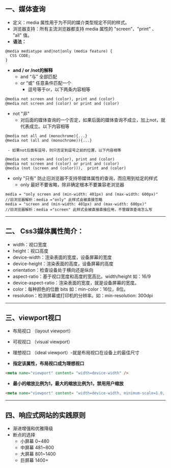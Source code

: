 ##  一、媒体查询
- 定义：media 属性用于为不同的媒介类型规定不同的样式。
- 浏览器支持：所有主流浏览器都支持 media 属性的 "screen"、"print" 、 "all" 值。
- **语法：**
```
@media mediatype and|not|only (media feature) {
  CSS CODE;
}
```

- **and / or /not的解释**
  - and “与” 全部匹配
  - or   “或” 任意条件匹配一个
     - 逗号等于or，以下两条内容相等  
```
@media not screen and (color), print and (color)   
@media not screen and (color) or print and (color)
```
  - not  "非"
     - 对后面的媒体查询的一个否定，如果后面的媒体查询不成立，加上not，就代表成立。以下内容相等   
```
@media not all and (monochrome){...}       
@media not (all and (monochrome)){...}  
```  
     - 如果not后面有逗号，则只否定到逗号之前的位置，以下内容相等   
```
@media not screen and (color), print and (color)   
@media not screen and (color) or print and (color)   
@media (not (screen and (color))),  print and (color)
```
  - only  "只有"  防止旧浏览器不支持带媒体属性的查询，而应用到给定的样式
     - only 最好不要省略，除非确定根本不要兼容老浏览器  
```
media = "only screen and (min-width: 401px) and (max-width: 600px)"  
//旧浏览器解析：media ="only" 此样式会被直接忽略
media = "screen and (min-width: 401px) and (max-width: 600px)"
//旧浏览器解析：media ="screen" 此样式会被直接直接应用，不管媒体查询怎么写
```

***

## 二、 Css3媒体属性简介：  
- width：视口宽度
- height：视口高度
- device-width：渲染表面的宽度，设备屏幕的宽度
- device-height：渲染表面的高度，设备屏幕的高度
- orientation：检查设备处于横向还是纵向
- aspect-ratio：基于视口宽度和高度的宽高比。width/height 如：16/9
- device-aspect-ratio：渲染表面的宽度，就是设备屏幕的宽度。
- color：每种颜色的位数 bits 如：min-color：16位，8位。
- resolution：检测屏幕或打印机的分辨率。如：min-resolution: 300dpi

***

## 三、viewport视口
- 布局视口 （layout viewport）
- 可视视口 （visual viewport）
- 理想视口 （ideal viewport）-就是布局视口在设备上的最佳尺寸

- **指定该属性，布局视口成为理想视口**
```html
<meta name="viewport" content= "width=device-width" />
```

- **最小的缩放比例为1，最大的缩放比例为1，禁用用户缩放**
```html
<meta name="viewport" content= "width=device-width, minimum-scale=1.0, maxmum-scale=1.0, user-scalable=no" />
```

***

## 四、响应式网站的实践原则
- 渐进增强和优雅降级
- 断点的选择
  - 小屏幕 0~480
  - 中屏幕 481~800
  - 大屏幕 801~1400
  - 巨屏幕 1400+
